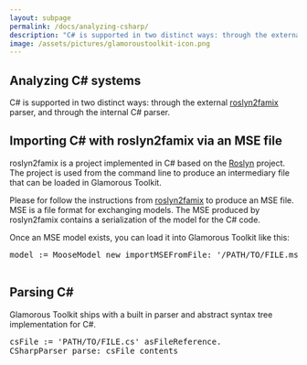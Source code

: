 ```yaml
---
layout: subpage
permalink: /docs/analyzing-csharp/
description: "C# is supported in two distinct ways: through the external https://github.com/feenkcom/roslyn2famix parser, and through the internal C# parser."
image: /assets/pictures/glamoroustoolkit-icon.png
---
```


<section id="getstarted">
  <div class="container pt-5 pb-5 jumbotron-small">
    <div class="row">
      <div class="col-md-12">
        <h1>Analyzing C# systems</h1>
        <p class="lead">
          C# is supported in two distinct ways: through the external <a href="https://github.com/feenkcom/roslyn2famix">roslyn2famix</a> parser, and through the internal C# parser.
        </p>
        <h2>Importing C# with roslyn2famix via an MSE file</h2>
        <p>roslyn2famix is a project implemented in C# based on the <a href="https://github.com/dotnet/roslyn">Roslyn</a> project. The project is used from the command line to produce an intermediary file that can be loaded in Glamorous Toolkit.</p>
        <p>Please for follow the instructions from <a href="https://github.com/feenkcom/roslyn2famix">roslyn2famix</a> to produce an MSE file. MSE is a file format for exchanging models. The MSE produced by roslyn2famix contains a serialization of the model for the C# code.</p>
        <p>Once an MSE model exists, you can load it into Glamorous Toolkit like this:</p>
        <pre>model := MooseModel new importMSEFromFile: '/PATH/TO/FILE.mse' asFileReference
        </pre>
        <h2>Parsing C#</h2>
        <p>Glamorous Toolkit ships with a built in parser and abstract syntax tree implementation for C#.</p>
        <pre>csFile := 'PATH/TO/FILE.cs' asFileReference.
CSharpParser parse: csFile contents
        </pre>
      </div>
    </div>
  </div>
</section>